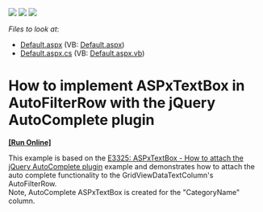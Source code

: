 <!-- default badges list -->
![](https://img.shields.io/endpoint?url=https://codecentral.devexpress.com/api/v1/VersionRange/128541016/12.2.11%2B)
[![](https://img.shields.io/badge/Open_in_DevExpress_Support_Center-FF7200?style=flat-square&logo=DevExpress&logoColor=white)](https://supportcenter.devexpress.com/ticket/details/E4788)
[![](https://img.shields.io/badge/📖_How_to_use_DevExpress_Examples-e9f6fc?style=flat-square)](https://docs.devexpress.com/GeneralInformation/403183)
<!-- default badges end -->
<!-- default file list -->
*Files to look at*:

* [Default.aspx](./CS/WebSite/Default.aspx) (VB: [Default.aspx](./VB/WebSite/Default.aspx))
* [Default.aspx.cs](./CS/WebSite/Default.aspx.cs) (VB: [Default.aspx.vb](./VB/WebSite/Default.aspx.vb))
<!-- default file list end -->
# How to implement ASPxTextBox in AutoFilterRow with  the jQuery AutoComplete plugin
<!-- run online -->
**[[Run Online]](https://codecentral.devexpress.com/e4788/)**
<!-- run online end -->


<p>This example is based on the <a href="https://www.devexpress.com/Support/Center/p/E3325">E3325: ASPxTextBox - How to attach the jQuery AutoComplete plugin</a> example and demonstrates how to attach the auto complete functionality to the GridViewDataTextColumn's AutoFilterRow.<br />
Note, AutoComplete ASPxTextBox is created for the "CategoryName" column.</p>

<br/>


